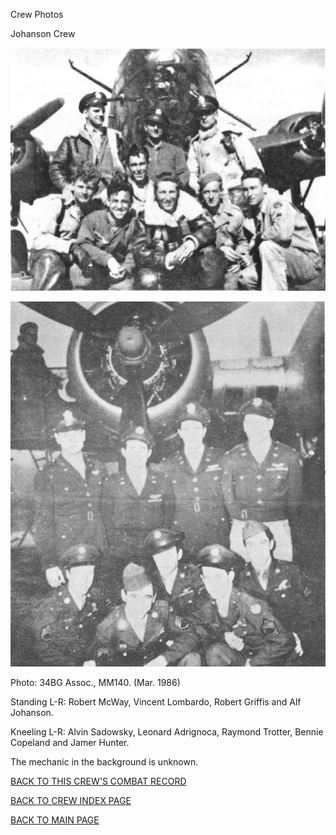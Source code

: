 
Crew Photos






 




Johanson Crew  
  

![](Johanson.jpg)  
  

![](Johanson2.jpg)  

Photo: 34BG Assoc., MM140. (Mar. 1986\)  

Standing L-R: Robert McWay, Vincent Lombardo, Robert Griffis and Alf Johanson.  

Kneeling L-R: Alvin Sadowsky, Leonard Adrignoca, Raymond Trotter, Bennie Copeland and Jamer Hunter.  

The mechanic in the background is unknown.  
  

[BACK TO THIS CREW'S COMBAT RECORD](crews/Johanson.md)  

[BACK TO CREW INDEX PAGE](000crews.md)  

[BACK TO MAIN PAGE](index.html)


